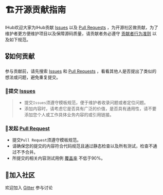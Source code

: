 # 🏗开源贡献指南

IHub欢迎大家为IHub贡献 [Issues](https://github.com/ihub-pub/plugins/issues) 以及 [Pull Requests](https://github.com/ihub-pub/plugins/pulls) ，为开源社区做贡献，为了维护者更方便维护项目以及保障源码质量，请贡献者务必遵守 [贡献者行为准则](https://github.com/ihub-pub/plugins/blob/main/CODE_OF_CONDUCT.md) 以及如下规范。

## 🎖如何贡献

参与贡献前，请先搜索 [Issues](https://github.com/ihub-pub/plugins/issues) 和 [Pull Requests](https://github.com/ihub-pub/plugins/pulls) ，看看其他人是否提出了类似的想法或问题，避免重复提交。

### 💭提交 [Issues](https://github.com/ihub-pub/plugins/issues)
> * 提交`Issues`须遵守模板规范，便于维护者收录问题或者定位问题。
> * 添加内容时，请考虑它是否具有广泛的价值，是否具有通用性，请不要添加您个人或工作具体业务内容的或引用链接。

### 🎯发起 [Pull Request](https://github.com/ihub-pub/plugins/pulls)

* 提交`Pull Request`须遵守模板规范。
* 请确保您的提交的内容符合代码规范且通过静态检查以及所有测试，检查不通过不予合并。
* 所提交的相关内容测试用例 [覆盖率](https://codecov.io/gh/ihub-pub/plugins) 不低于90%。

## 💬加入社区

欢迎加入 [Gitter](https://gitter.im/ihub-pub/plugins) 参与讨论
